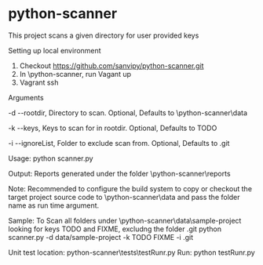 # python-scanner
This project scans a given directory for user provided keys


Setting up local environment
1. Checkout https://github.com/sanvipy/python-scanner.git
2. In \python-scanner, run Vagant up
3. Vagrant ssh


Arguments

-d --rootdir, Directory to scan. Optional, Defaults to \python-scanner\data 

-k --keys, Keys to scan for in rootdir. Optional, Defaults to TODO

-i --ignoreList, Folder to exclude scan from. Optional, Defaults to .git

Usage: python scanner.py

Output: Reports generated under the folder \python-scanner\reports 

Note: 
Recommended to configure the build system to copy or checkout the target project source code to \python-scanner\data and pass the folder name as run time argument.

Sample: To Scan all folders under \python-scanner\data\sample-project looking for keys TODO and FIXME, excludng the folder .git 
python scanner.py -d data/sample-project -k TODO FIXME -i .git

Unit test 
location: python-scanner\tests\testRunr.py
Run: python testRunr.py




